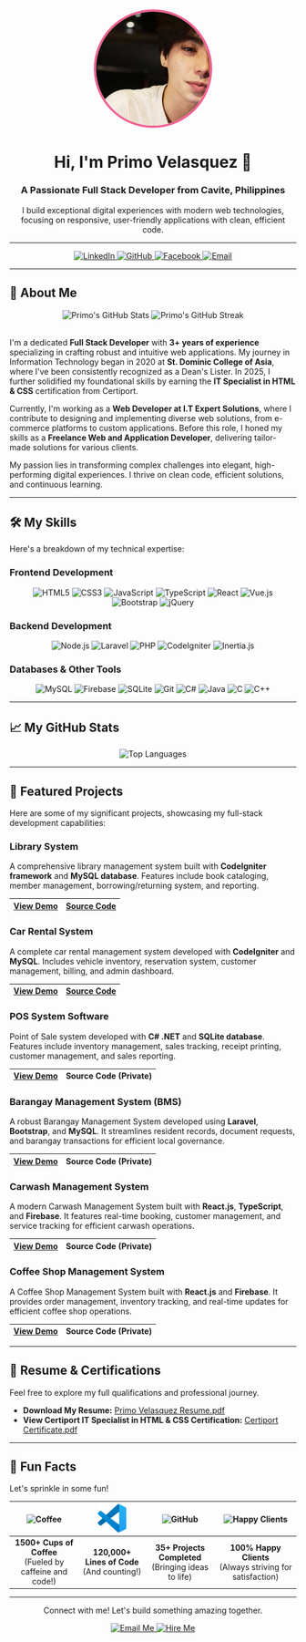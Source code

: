 <div align="center">
  <img src="https://raw.githubusercontent.com/supremovb/supremovb/main/assets/images/primo-velasquez.jpg" alt="Primo Velasquez" width="200" style="border-radius: 50%; border: 4px solid #f06292;">
  <h1>Hi, I'm Primo Velasquez 👋</h1>
  <h3>A Passionate Full Stack Developer from Cavite, Philippines</h3>
  <p>I build exceptional digital experiences with modern web technologies, focusing on responsive, user-friendly applications with clean, efficient code.</p>
</div>

---

<div align="center">
  <a href="https://www.linkedin.com/in/primo-velasquez-your-linkedin-id" target="_blank">
    <img src="https://img.shields.io/badge/LinkedIn-0077B5?style=for-the-badge&logo=linkedin&logoColor=white" alt="LinkedIn">
  </a>
  <a href="https://github.com/supremovb" target="_blank">
    <img src="https://img.shields.io/badge/GitHub-100000?style=for-the-badge&logo=github&logoColor=white" alt="GitHub">
  </a>
  <a href="https://www.facebook.com/supremovb" target="_blank">
    <img src="https://img.shields.io/badge/Facebook-1877F2?style=for-the-badge&logo=facebook&logoColor=white" alt="Facebook">
  </a>
  <a href="mailto:primokenjivelasquez@gmail.com">
    <img src="https://img.shields.io/badge/Email-D14836?style=for-the-badge&logo=gmail&logoColor=white" alt="Email">
  </a>
</div>

---

## 🚀 About Me

<div align="center">
  <img src="https://github-readme-stats.vercel.app/api?username=supremovb&show_icons=true&theme=radical&hide_border=true" alt="Primo's GitHub Stats"/>
  <img src="https://github-readme-streak-stats.herokuapp.com/?user=supremovb&theme=radical&hide_border=true" alt="Primo's GitHub Streak"/>
</div>

<br>

I'm a dedicated **Full Stack Developer** with **3+ years of experience** specializing in crafting robust and intuitive web applications. My journey in Information Technology began in 2020 at **St. Dominic College of Asia**, where I've been consistently recognized as a Dean's Lister. In 2025, I further solidified my foundational skills by earning the **IT Specialist in HTML & CSS** certification from Certiport.

Currently, I'm working as a **Web Developer at I.T Expert Solutions**, where I contribute to designing and implementing diverse web solutions, from e-commerce platforms to custom applications. Before this role, I honed my skills as a **Freelance Web and Application Developer**, delivering tailor-made solutions for various clients.

My passion lies in transforming complex challenges into elegant, high-performing digital experiences. I thrive on clean code, efficient solutions, and continuous learning.

---

## 🛠️ My Skills

Here's a breakdown of my technical expertise:

### Frontend Development

<p align="center">
  <img src="https://img.shields.io/badge/HTML5-E34F26?style=for-the-badge&logo=html5&logoColor=white" alt="HTML5">
  <img src="https://img.shields.io/badge/CSS3-1572B6?style=for-the-badge&logo=css3&logoColor=white" alt="CSS3">
  <img src="https://img.shields.io/badge/JavaScript-F7DF1E?style=for-the-badge&logo=javascript&logoColor=black" alt="JavaScript">
  <img src="https://img.shields.io/badge/TypeScript-3178C6?style=for-the-badge&logo=typescript&logoColor=white" alt="TypeScript">
  <img src="https://img.shields.io/badge/React-61DAFB?style=for-the-badge&logo=react&logoColor=black" alt="React">
  <img src="https://img.shields.io/badge/Vue.js-4FC08D?style=for-the-badge&logo=vuedotjs&logoColor=white" alt="Vue.js">
  <img src="https://img.shields.io/badge/Bootstrap-7952B3?style=for-the-badge&logo=bootstrap&logoColor=white" alt="Bootstrap">
  <img src="https://img.shields.io/badge/jQuery-0769AD?style=for-the-badge&logo=jquery&logoColor=white" alt="jQuery">
</p>

### Backend Development

<p align="center">
  <img src="https://img.shields.io/badge/Node.js-339933?style=for-the-badge&logo=nodedotjs&logoColor=white" alt="Node.js">
  <img src="https://img.shields.io/badge/Laravel-FF2D20?style=for-the-badge&logo=laravel&logoColor=white" alt="Laravel">
  <img src="https://img.shields.io/badge/PHP-777BB4?style=for-the-badge&logo=php&logoColor=white" alt="PHP">
  <img src="https://img.shields.io/badge/CodeIgniter-EE4423?style=for-the-badge&logo=codeigniter&logoColor=white" alt="CodeIgniter">
  <img src="https://img.shields.io/badge/Inertia.js-9553E2?style=for-the-badge&logo=inertia&logoColor=white" alt="Inertia.js">
</p>

### Databases & Other Tools

<p align="center">
  <img src="https://img.shields.io/badge/MySQL-4479A1?style=for-the-badge&logo=mysql&logoColor=white" alt="MySQL">
  <img src="https://img.shields.io/badge/Firebase-FFCA28?style=for-the-badge&logo=firebase&logoColor=black" alt="Firebase">
  <img src="https://img.shields.io/badge/SQLite-003B57?style=for-the-badge&logo=sqlite&logoColor=white" alt="SQLite">
  <img src="https://img.shields.io/badge/Git-F05032?style=for-the-badge&logo=git&logoColor=white" alt="Git">
  <img src="https://img.shields.io/badge/C%23-239120?style=for-the-badge&logo=csharp&logoColor=white" alt="C#">
  <img src="https://img.shields.io/badge/Java-007396?style=for-the-badge&logo=java&logoColor=white" alt="Java">
  <img src="https://img.shields.io/badge/C-A8B9CC?style=for-the-badge&logo=c&logoColor=white" alt="C">
  <img src="https://img.shields.io/badge/C%2B%2B-00599C?style=for-the-badge&logo=cplusplus&logoColor=white" alt="C++">
</p>

---

## 📈 My GitHub Stats

<div align="center">
  <img src="https://github-readme-stats.vercel.app/api/top-langs/?username=supremovb&layout=compact&theme=radical&hide_border=true" alt="Top Languages"/>
</div>

---

## 🌟 Featured Projects

Here are some of my significant projects, showcasing my full-stack development capabilities:

### Library System
A comprehensive library management system built with **CodeIgniter framework** and **MySQL database**. Features include book cataloging, member management, borrowing/returning system, and reporting.

| [View Demo](https://www.youtube.com/watch?v=xNRYMM22yJw) | [Source Code](https://github.com/supremovb/LIBRARY_SYSTEM) |
|---|---|

### Car Rental System
A complete car rental management system developed with **CodeIgniter** and **MySQL**. Includes vehicle inventory, reservation system, customer management, billing, and admin dashboard.

| [View Demo](https://www.youtube.com/watch?v=4gdlYZRUtQg) | [Source Code](https://github.com/supremovb/CAR-RENTAL-SYSTEM) |
|---|---|

### POS System Software
Point of Sale system developed with **C# .NET** and **SQLite database**. Features include inventory management, sales tracking, receipt printing, customer management, and sales reporting.

| [View Demo](https://www.youtube.com/watch?v=RsxvVumfrgA) | Source Code (Private) |
|---|---|

### Barangay Management System (BMS)
A robust Barangay Management System developed using **Laravel**, **Bootstrap**, and **MySQL**. It streamlines resident records, document requests, and barangay transactions for efficient local governance.

| [View Demo](https://www.youtube.com/watch?v=l_4-cOdNDz0) | Source Code (Private) |
|---|---|

### Carwash Management System
A modern Carwash Management System built with **React.js**, **TypeScript**, and **Firebase**. It features real-time booking, customer management, and service tracking for efficient carwash operations.

| [View Demo](https://www.youtube.com/watch?v=gJ6l0Oaodok) | Source Code (Private) |
|---|---|

### Coffee Shop Management System
A Coffee Shop Management System built with **React.js** and **Firebase**. It provides order management, inventory tracking, and real-time updates for efficient coffee shop operations.

| [View Demo](https://www.youtube.com/watch?v=YkJrqgOLyag) | Source Code (Private) |
|---|---|

---

## 📄 Resume & Certifications

Feel free to explore my full qualifications and professional journey.

* **Download My Resume:** [Primo Velasquez Resume.pdf](assets/docs/primo-velasquez-resume.pdf)
* **View Certiport IT Specialist in HTML & CSS Certification:** [Certiport Certificate.pdf](assets/docs/certiport-certificate.pdf)

---

## 🎉 Fun Facts

Let's sprinkle in some fun!

| <div align="center"><img src="https://cdn.jsdelivr.net/gh/devicons/devicon/icons/coffee/coffee-original.svg" width="50" alt="Coffee"/></div> | <div align="center"><img src="https://raw.githubusercontent.com/devicons/devicon/master/icons/vscode/vscode-original.svg" width="50" alt="VS Code"/></div> | <div align="center"><img src="https://cdn.jsdelivr.net/gh/devicons/devicon/icons/github/github-original.svg" width="50" alt="GitHub"/></div> | <div align="center"><img src="https://img.shields.io/badge/Clients-green?style=for-the-badge&logo=smileys&logoColor=white" alt="Happy Clients"/></div> |
| :------------------------------------------------------------------------------------------------------------------------------------------------------------------: | :------------------------------------------------------------------------------------------------------------------------------------------------------------------: | :------------------------------------------------------------------------------------------------------------------------------------------------------------------: | :---------------------------------------------------------------------------------------------------------------------------------------------------------------------: |
| **1500+ Cups of Coffee** <br> (Fueled by caffeine and code!) | **120,000+ Lines of Code** <br> (And counting!) | **35+ Projects Completed** <br> (Bringing ideas to life) | **100% Happy Clients** <br> (Always striving for satisfaction) |

---

<div align="center">
  <p>
    Connect with me! Let's build something amazing together.
  </p>
  <a href="mailto:primokenjivelasquez@gmail.com">
    <img src="https://img.shields.io/badge/Say%20Hi!-primokenjivelasquez@gmail.com-blue?style=for-the-badge&logo=gmail" alt="Email Me">
  </a>
  <a href="https://www.linkedin.com/in/primo-velasquez-your-linkedin-id" target="_blank">
    <img src="https://img.shields.io/badge/Hire%20Me-blueviolet?style=for-the-badge&logo=hire&logoColor=white" alt="Hire Me">
  </a>
</div>
